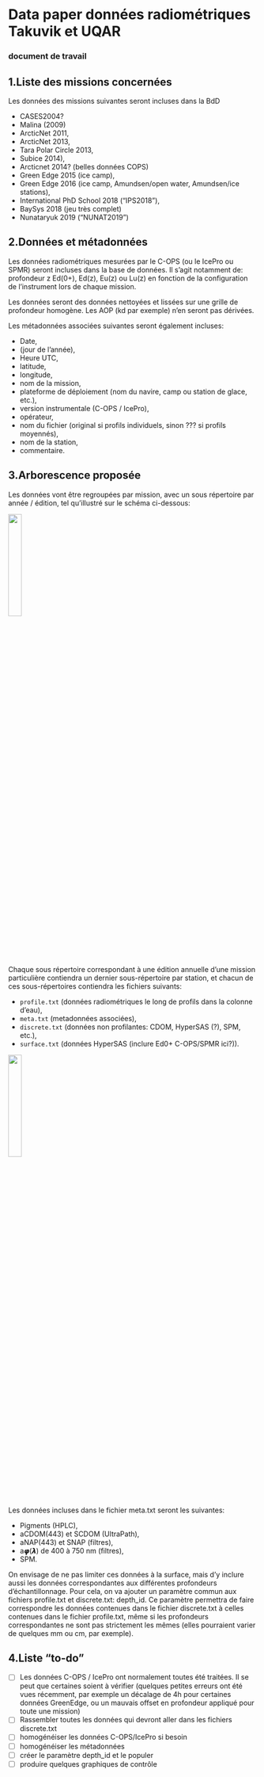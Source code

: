 # Data paper données radiométriques Takuvik et UQAR
### document de travail


## 1.Liste des missions concernées
Les données des missions suivantes seront incluses dans la BdD
* CASES2004?
* Malina (2009)
* ArcticNet 2011,
* ArcticNet 2013,
* Tara Polar Circle 2013,
* Subice 2014),
* Arcticnet 2014?  (belles données COPS)
* Green Edge 2015 (ice camp),
* Green Edge 2016 (ice camp, Amundsen/open water, Amundsen/ice stations),
* International PhD School 2018 (“IPS2018”),
* BaySys 2018 (jeu très complet)
* Nunataryuk 2019 (“NUNAT2019”)


## 2.Données et métadonnées
Les données radiométriques mesurées par le C-OPS (ou le IcePro ou SPMR) seront incluses dans la base de données. Il s’agit notamment de:
profondeur z
Ed(0+),
Ed(z),
Eu(z) ou Lu(z) en fonction de la configuration de l’instrument lors de chaque mission.

Les données seront des données nettoyées et lissées sur une grille de profondeur homogène. Les AOP (kd par exemple) n’en seront pas dérivées.

Les métadonnées associées suivantes seront également incluses:
* Date,
* (jour de l’année),
* Heure UTC,
* latitude,
* longitude,
* nom de la mission,
* plateforme de déploiement (nom du navire, camp ou station de glace, etc.),
* version instrumentale (C-OPS / IcePro),
* opérateur,
* nom du fichier (original si profils individuels, sinon ??? si profils moyennés),
* nom de la station,
* commentaire.


## 3.Arborescence proposée
Les données vont être regroupées par mission, avec un sous répertoire par année / édition, tel qu’illustré sur le schéma ci-dessous:

<img src="https://user-images.githubusercontent.com/24660132/103030651-3d0ae800-452a-11eb-93ed-57e47672a960.png" width="23%"></img>

Chaque sous répertoire correspondant à une édition annuelle d’une mission particulière contiendra un dernier sous-répertoire par station, et chacun de ces sous-répertoires contiendra les fichiers suivants:
* `profile.txt` (données radiométriques le long de profils dans la colonne d’eau),
* `meta.txt` (metadonnées associées),
* `discrete.txt` (données non profilantes: CDOM, HyperSAS (?), SPM, etc.),
* `surface.txt` (données HyperSAS (inclure Ed0+ C-OPS/SPMR ici?)).

<img src="https://user-images.githubusercontent.com/24660132/103030653-3da37e80-452a-11eb-8cbe-6f0775aa715b.png" width="23%"></img> 

Les données incluses dans le fichier meta.txt seront les suivantes:
* Pigments (HPLC),
* aCDOM(443) et SCDOM (UltraPath),
* aNAP(443) et SNAP (filtres),
* a𝞿(𝞴) de 400 à 750 nm (filtres),
* SPM.

On envisage de ne pas limiter ces données à la surface, mais d’y inclure aussi les données correspondantes aux différentes profondeurs d’échantillonnage. Pour cela, on va ajouter un paramètre commun aux fichiers profile.txt et discrete.txt: depth_id. Ce paramètre permettra de faire correspondre les données contenues dans le fichier discrete.txt à celles contenues dans le fichier profile.txt, même si les profondeurs correspondantes ne sont pas strictement les mêmes (elles pourraient varier de quelques mm ou cm, par exemple).


## 4.Liste “to-do”
- [ ]  Les données C-OPS / IcePro ont normalement toutes été traitées. Il se peut que certaines soient à vérifier (quelques petites erreurs ont été vues récemment, par exemple un décalage de 4h pour certaines données GreenEdge, ou un mauvais offset en profondeur appliqué pour toute une mission)
- [ ]  Rassembler toutes les données qui devront aller dans les fichiers discrete.txt
- [ ]  homogénéiser les données C-OPS/IcePro si besoin
- [ ]  homogénéiser les métadonnées
- [ ]  créer le paramètre depth_id et le populer
- [ ]  produire quelques graphiques de contrôle
